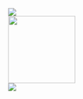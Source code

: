<div align="left">
	<img src="https://metrics.lecoq.io/kid1110?template=classic&config.timezone=Asia%2FShanghai">
</div>

<div align="left">
	<img height="137px" src="https://github-readme-stats.vercel.app/api?username=kid1110&show_icons=true&theme=radical" />
</div>

<div align="left">
	<img  src="https://github-readme-stats.vercel.app/api/top-langs/?username=kid1110&layout=compact&show_icons=true&theme=radical" />
</div>	





